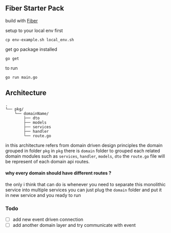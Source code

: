 ## Fiber Starter Pack

build with [Fiber](https://gofiber.io/)

setup to your local env first

```shell
cp env-example.sh local_env.sh
```

get go package installed

```shell
go get 
```

to run 

```shell
go run main.go
```

## Architecture

```shell
.
└── pkg/
    └── domainName/
        ├── dto
        ├── models
        ├── services
        ├── handler
        └── route.go
```

in this architecture refers from domain driven design principles
the domain grouped in folder `pkg` 
in `pkg` there is `domain` folder to grouped each related domain modules 
such as `services`, `handler`, `models`, `dto`
the `route.go` file will be represent of each domain api routes. 

#### why every domain should have different routes ?

the only i think that can do is whenever you need to separate this monolithic service into multiple services
you can just plug the `domain` folder and put it in new service and you ready to run

### Todo
- [ ] add new event driven connection
- [ ] add another domain layer and try communicate with event
